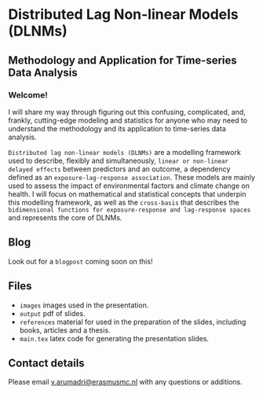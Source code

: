 # Distributed Lag Non-linear Models (DLNMs)
## Methodology and Application for Time-series Data Analysis 

### Welcome! 

I will share my way through figuring out this confusing, complicated, and, frankly, cutting-edge modeling and statistics for anyone who may need to understand the methodology and its application to time-series data analysis. 

`Distributed lag non-linear models (DLNMs)` are a modelling framework used to describe, flexibly and simultaneously, `linear or non-linear delayed effects` between predictors and an outcome, a dependency defined as an `exposure-lag-response association`. These models are mainly used to assess the impact of environmental factors and climate change on health. I will focus on mathematical and statistical concepts that underpin this modelling framework, as well as the `cross-basis` that describes the `bidimensional functions for exposure-response and lag-response spaces` and represents the core of DLNMs. 

## Blog
Look out for a `blogpost` coming soon on this!

## Files 
+ `images` images used in the presentation.
+ `output` pdf of slides. 
+ `references` material for used in the preparation of the slides, including books, articles and a thesis.
+ `main.tex` latex code for generating the presentation slides.


## Contact details 
Please email [v.arumadri@erasmusmc.nl](mailto:v.arumadri@erasmusmc.nl) with any questions or additions.
